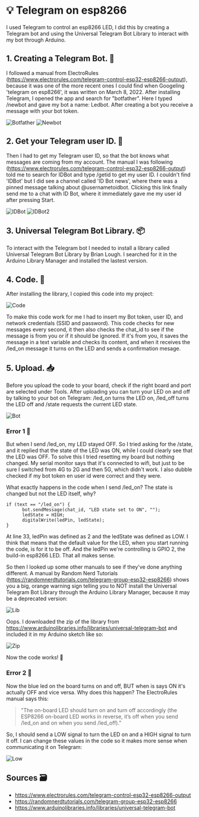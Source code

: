 # :bulb: Telegram on esp8266
I used Telegram to control an esp8266 LED, I did this by creating a Telegram bot and using the Universal Telegram Bot Library to interact with my bot through Arduino.

## 1. Creating a Telegram Bot. :robot:
I followed a manual from ElectroRules (https://www.electrorules.com/telegram-control-esp32-esp8266-output), because it was one of the more recent ones I could find when Googeling 'telegram on esp8266', it was written on March 8, 2022.
After installing Telegram, I opened the app and search for "botfather". Here I typed /newbot and gave my bot a name: Ledbot. After creating a bot you receive a message with your bot token.

![Botfather](images/botfather.png)
![Newbot](images/newbot.png)

## 2. Get your Telegram user ID. :raising_hand:
Then I had to get my Telegram user ID, so that the bot knows what messages are coming from my account. The manual I was following (https://www.electrorules.com/telegram-control-esp32-esp8266-output) told me to search for IDBot and type /getid to get my user ID. I couldn't find 'IDBot' but I did see a channel called 'ID Bot news', where there was a pinned message talking about @usernametoidbot. Clicking this link finally send me to a chat with ID Bot, where it immediately gave me my user id after pressing Start.

![IDBot](images/idbot.png)
![IDBot2](images/idbot2.ng)

## 3. Universal Telegram Bot Library. :package:
To interact with the Telegram bot I needed to install a library called Universal Telegram Bot Library by Brian Lough. 
I searched for it in the Arduino Library Manager and installed the lastest version.

## 4. Code. :crystal_ball:
After installing the library, I copied this code into my project:

![Code](images/code.png)

To make this code work for me I had to insert my Bot token, user ID, and network credentials (SSID and password). This code checks for new messages every second, it then also checks the chat_id to see if the message is from you or if it should be ignored. If it's from you, it saves the message in a text variable and checks its content, and when it receives the /led_on message it turns on the LED and sends a confirmation mesage.

## 5. Upload. :inbox_tray:
Before you upload the code to your board, check if the right board and port are selected under Tools. After uploading you can turn your LED on and off by talking to your bot on Telegram: /led_on turns the LED on, /led_off turns the LED off and /state requests the current LED state.

![Bot](images/bot.png)

### Error 1 :triangular_flag_on_post:
But when I send /led_on, my LED stayed OFF. So I tried asking for the /state, and it replied that the state of the LED was ON, while I could clearly see that the LED was OFF. 
To solve this I tried resetting my board but nothing changed. My serial monitor says that it's connected to wifi, but just to be sure I switched from 4G to 2G and then 5G, which didn't work. I also dubble checked if my bot token en user id were correct and they were.

What exactly happens in the code when I send /led_on? The state is changed but not the LED itself, why? 

```
if (text == "/led_on") {
      bot.sendMessage(chat_id, "LED state set to ON", "");
      ledState = HIGH;
      digitalWrite(ledPin, ledState);
}
```

At line 33, ledPin was defined as 2 and the ledState was defined as LOW. I think that means that the default value for the LED, when you start running the code, is for it to be off. And the ledPin we're controlling is GPIO 2, the build-in esp8266 LED. That all makes sense.

So then I looked up some other manuals to see if they've done anything different. A manual by Random Nerd Tutorials (https://randomnerdtutorials.com/telegram-group-esp32-esp8266) shows you a big, orange warning sign telling you to NOT install the Universal Telegram Bot Library through the Arduino Library Manager, because it may be a deprecated version:

![Lib](images/lib.png)

Oops. I downloaded the zip of the library from https://www.arduinolibraries.info/libraries/universal-telegram-bot and included it in my Arduino sketch like so:

![Zip](images/zip.png)

Now the code works! :tada:

### Error 2 :triangular_flag_on_post:
Now the blue led on the board turns on and off, BUT when is says ON it's actually OFF and vice versa. Why does this happen?
The ElectroRules manual says this:
> "The on-board LED should turn on and turn off accordingly (the ESP8266 on-board LED works in reverse, it’s off when you send /led_on and on when you send /led_off)."

So, I should send a LOW signal to turn the LED on and a HIGH signal to turn it off. I can change these values in the code so it makes more sense when communicating it on Telegram:

![Low](images/low.png) 

## Sources :card_file_box:
- https://www.electrorules.com/telegram-control-esp32-esp8266-output
- https://randomnerdtutorials.com/telegram-group-esp32-esp8266
- https://www.arduinolibraries.info/libraries/universal-telegram-bot
